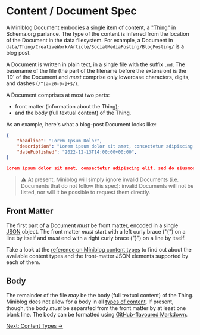 # Content / Document Spec

A Miniblog Document embodies a single item of content, a ["Thing"](https://schema.org/Thing) in Schema.org parlance.  The type of the content is inferred from the location of the Document in the data filesystem.  For example, a Document in `data/Thing/CreativeWork/Article/SocialMediaPosting/BlogPosting/` is a blog post.

A Document is written in plain text, in a single file with the suffix `.md`.  The basename of the file (the part of the filename before the extension) is the 'ID' of the Document and *must* comprise only lowercase characters, digits, and dashes (`/^[a-z0-9-]+$/`).

A Document comprises at most two parts:

- front matter (information about the Thing);
- and the body (full textual content) of the Thing.

As an example, here's what a blog-post Document looks like:

```json
{
    "headline": "Lorem Ipsum Dolor",
    "description": "Lorem ipsum dolor sit amet, consectetur adipiscing elit, sed do eiusmod tempor incididunt ut labore et dolore magna aliqua",
    "datePublished": "2022-12-13T14:00:00+00:00",
}

Lorem ipsum dolor sit amet, consectetur adipiscing elit, sed do eiusmod tempor incididunt ut labore et dolore magna aliqua. Sapien faucibus et molestie ac feugiat sed lectus vestibulum mattis.
```

> :warning: At present, Miniblog will simply ignore invalid Documents (i.e. Documents that do not follow this spec): invalid Documents will not be listed, nor will it be possible to request them directly.

## Front Matter

The first part of a Document *must* be front matter, encoded in a single [JSON](https://en.wikipedia.org/wiki/JSON) object.  The front matter *must* start with a left curly brace ("{") on a line by itself and *must* end with a right curly brace ("}") on a line by itself.

Take a look at the [reference on Miniblog content types](content-types.md) to find out about the available content types and the front-matter JSON elements supported by each of them.

## Body

The remainder of the file *may* be the body (full textual content) of the Thing.  Miniblog does not allow for a body in all [types of content](content-types.md).  If present, though, the body *must* be separated from the front matter by at least one blank line.  The body can be formatted using [GitHub-flavoured Markdown](https://docs.github.com/en/get-started/writing-on-github/getting-started-with-writing-and-formatting-on-github/basic-writing-and-formatting-syntax).

[Next: Content Types &rarr;](content-types.md)
